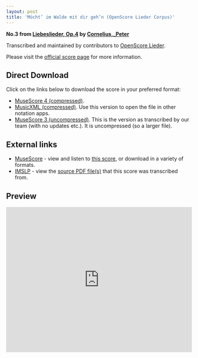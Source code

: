 ```yaml
---
layout: post
title: 'Möcht’ im Walde mit dir geh’n (OpenScore Lieder Corpus)'
---
```


__No.3 from [Liebeslieder, Op.4](https://fourscoreandmore.org/OpenScore/Cornelius%2C_Peter/Liebeslieder%2C_Op.4/) by [Cornelius,_Peter](https://fourscoreandmore.org/OpenScore/Cornelius%2C_Peter)__

Transcribed and maintained by contributors to [OpenScore Lieder].

Please visit the [official score page] for more information.

[official score page]: https://musescore.com/openscore-lieder-corpus/scores/5062141
[OpenScore Lieder]: https://musescore.com/openscore-lieder-corpus

## Direct Download

Click on the links below to download the score in your preferred format:
- [MuseScore 4 (compressed)](https://fourscoreandmore.org/OpenScore/Cornelius%2C_Peter/Liebeslieder%2C_Op.4/3_M%C3%B6cht%E2%80%99_im_Walde_mit_dir_geh%E2%80%99n.mscz).
- [MusicXML (compressed)](https://fourscoreandmore.org/OpenScore/Cornelius%2C_Peter/Liebeslieder%2C_Op.4/3_M%C3%B6cht%E2%80%99_im_Walde_mit_dir_geh%E2%80%99n.mxl). Use this version to open the file in other notation apps.
- [MuseScore 3 (uncompressed)](https://raw.githubusercontent.com/OpenScore/Lieder/refs/heads/main/scores/Cornelius%2C_Peter/Liebeslieder%2C_Op.4/3_M%C3%B6cht%E2%80%99_im_Walde_mit_dir_geh%E2%80%99n/lc5062141.mscx). This is the version as transcribed by our team (with no updates etc.). It is uncompressed (so a larger file).

## External links

- [MuseScore] - view and listen to [this score][MuseScore], or download in a variety of formats.
- [IMSLP] - view the [source PDF file(s)][IMSLP] that this score was transcribed from.

[MuseScore]: https://musescore.com/score/5062141
[IMSLP]: https://imslp.org/wiki/Special:ReverseLookup/80149

## Preview

<iframe width="100%" height="394" src="https://musescore.com/openscore-lieder-corpus/scores/5062141/embed" frameborder="0" allowfullscreen allow="autoplay; fullscreen"></iframe>
